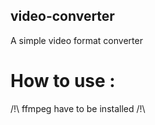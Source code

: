 ## video-converter
A simple video format converter
# How to use :
  
 
/!\ ffmpeg have to be installed /!\
